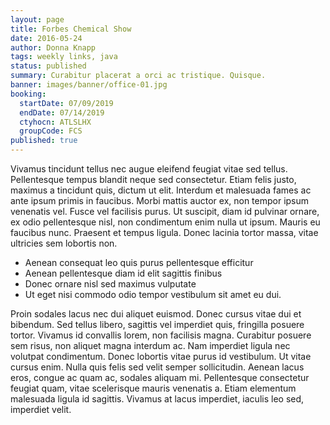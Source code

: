```yaml
---
layout: page
title: Forbes Chemical Show
date: 2016-05-24
author: Donna Knapp
tags: weekly links, java
status: published
summary: Curabitur placerat a orci ac tristique. Quisque.
banner: images/banner/office-01.jpg
booking:
  startDate: 07/09/2019
  endDate: 07/14/2019
  ctyhocn: ATLSLHX
  groupCode: FCS
published: true
---
```

Vivamus tincidunt tellus nec augue eleifend feugiat vitae sed tellus. Pellentesque tempus blandit neque sed consectetur. Etiam felis justo, maximus a tincidunt quis, dictum ut elit. Interdum et malesuada fames ac ante ipsum primis in faucibus. Morbi mattis auctor ex, non tempor ipsum venenatis vel. Fusce vel facilisis purus. Ut suscipit, diam id pulvinar ornare, ex odio pellentesque nisl, non condimentum enim nulla ut ipsum. Mauris eu faucibus nunc. Praesent et tempus ligula. Donec lacinia tortor massa, vitae ultricies sem lobortis non.

* Aenean consequat leo quis purus pellentesque efficitur
* Aenean pellentesque diam id elit sagittis finibus
* Donec ornare nisl sed maximus vulputate
* Ut eget nisi commodo odio tempor vestibulum sit amet eu dui.

Proin sodales lacus nec dui aliquet euismod. Donec cursus vitae dui et bibendum. Sed tellus libero, sagittis vel imperdiet quis, fringilla posuere tortor. Vivamus id convallis lorem, non facilisis magna. Curabitur posuere sem risus, non aliquet magna interdum ac. Nam imperdiet ligula nec volutpat condimentum. Donec lobortis vitae purus id vestibulum. Ut vitae cursus enim. Nulla quis felis sed velit semper sollicitudin. Aenean lacus eros, congue ac quam ac, sodales aliquam mi. Pellentesque consectetur feugiat quam, vitae scelerisque mauris venenatis a. Etiam elementum malesuada ligula id sagittis. Vivamus at lacus imperdiet, iaculis leo sed, imperdiet velit.
